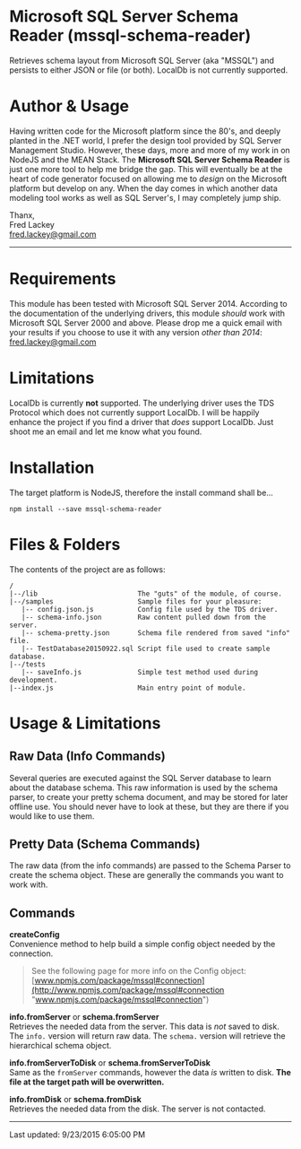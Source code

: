 # Microsoft SQL Server Schema Reader (mssql-schema-reader)
Retrieves schema layout from Microsoft SQL Server (aka "MSSQL") and persists to either JSON or file (or both).  LocalDb is not currently supported.

# Author & Usage #

Having written code for the Microsoft platform since the 80's, and deeply planted in the .NET world, I prefer the design tool provided by SQL Server Management Studio.  However, these days, more and more of my work in on NodeJS and the MEAN Stack.  The **Microsoft SQL Server Schema Reader** is just one more tool to help me bridge the gap.  This will eventually be at the heart of code generator focused on allowing me to *design* on the Microsoft platform but develop on any.  When the day comes in which another data modeling tool works as well as SQL Server's, I may completely jump ship.

Thanx,  
Fred Lackey  
[fred.lackey@gmail.com](mailto:fred.lackey@gmail.com "fred.lackey@gmail.com")

----

# Requirements #

This module has been tested with Microsoft SQL Server 2014.  According to the documentation of the underlying drivers, this module *should* work with Microsoft SQL Server 2000 and above.  Please drop me a quick email with your results if you choose to use it with any version *other than 2014*:  [fred.lackey@gmail.com](mailto:fred.lackey@gmail.com "fred.lackey@gmail.com")

# Limitations #

LocalDb is currently **not** supported.  The underlying driver uses the TDS Protocol which does not currently support LocalDb.  I will be happily enhance the project if you find a driver that *does* support LocalDb.  Just shoot me an email and let me know what you found.


# Installation #

The target platform is NodeJS, therefore the install command shall be...

    npm install --save mssql-schema-reader

# Files & Folders #

The contents of the project are as follows:

	/
	|--/lib							The "guts" of the module, of course.
	|--/samples						Sample files for your pleasure:
       |-- config.json.js			Config file used by the TDS driver.      
       |-- schema-info.json			Raw content pulled down from the server.      
       |-- schema-pretty.json		Schema file rendered from saved "info" file.
	   |-- TestDatabase20150922.sql	Script file used to create sample database.        
	|--/tests
	   |-- saveInfo.js				Simple test method used during development.        
	|--index.js						Main entry point of module.

# Usage & Limitations #


## Raw Data (Info Commands) ##

Several queries are executed against the SQL Server database to learn about the database schema.  This raw information is used by the schema parser, to create your pretty schema document, and may be stored for later offline use.  You should never have to look at these, but they are there if you would like to use them.

## Pretty Data (Schema Commands) ##

The raw data (from the info commands) are passed to the Schema Parser to create the schema object.  These are generally the commands you want to work with.

## Commands ##

**createConfig**  
Convenience method to help build a simple config object needed by the connection.  

> See the following page for more info on the Config object:  
> [www.npmjs.com/package/mssql#connection](http://www.npmjs.com/package/mssql#connection "www.npmjs.com/package/mssql#connection")

**info.fromServer** or **schema.fromServer**  
Retrieves the needed data from the server.  This data is *not* saved to disk.  The `info.` version will return raw data.  The `schema.` version will retrieve the hierarchical schema object.

**info.fromServerToDisk** or **schema.fromServerToDisk**  
Same as the `fromServer` commands, however the data *is* written to disk.  **The file at the target path will be overwritten.**

**info.fromDisk** or **schema.fromDisk**  
Retrieves the needed data from the disk.  The server is not contacted.

----

Last updated: 9/23/2015 6:05:00 PM   
